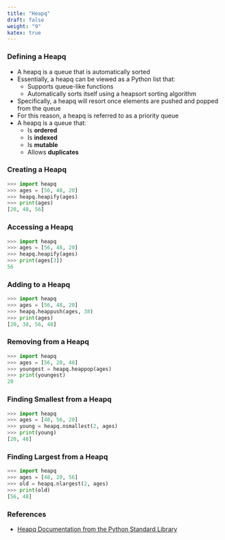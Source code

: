 ```yaml
---
title: "Heapq"
draft: false
weight: "9"
katex: true
---
```


### Defining a Heapq
- A heapq is a queue that is automatically sorted
- Essentially, a heapq can be viewed as a Python list that:
	- Supports queue-like functions
	- Automatically sorts itself using a heapsort sorting algorithm
- Specifically, a heapq will resort once elements are pushed and popped from the queue
- For this reason, a heapq is referred to as a priority queue
- A heapq is a queue that:
	- Is **ordered**
	- Is **indexed**
	- Is **mutable**
	- Allows **duplicates**

### Creating a Heapq

```python
>>> import heapq
>>> ages = [56, 48, 20]
>>> heapq.heapify(ages)
>>> print(ages)
[20, 48, 56]
```

### Accessing a Heapq

```python
>>> import heapq
>>> ages = [56, 48, 20]
>>> heapq.heapify(ages)
>>> print(ages[3])
56
```

### Adding to a Heapq

```python
>>> import heapq
>>> ages = [56, 48, 20]
>>> heapq.heappush(ages, 38)
>>> print(ages)
[20, 38, 56, 48]
```

### Removing from a Heapq

```python
>>> import heapq
>>> ages = [56, 20, 48]
>>> youngest = heapq.heappop(ages)
>>> print(youngest)
20
```

### Finding Smallest from a Heapq

```python
>>> import heapq
>>> ages = [48, 56, 20]
>>> young = heapq.nsmallest(2, ages)
>>> print(young)
[20, 48]
```

### Finding Largest from a Heapq

```python
>>> import heapq
>>> ages = [48, 20, 56]
>>> old = heapq.nlargest(2, ages)
>>> print(old)
[56, 48]
```

### References
- [Heapq Documentation from the Python Standard Library](https://docs.python.org/3/library/heapq.html)
